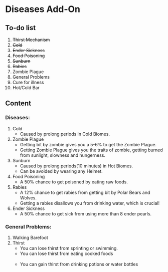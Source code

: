 # Diseases Add-On

## To-do list

1. ~~Thirst Mechanism~~
2. ~~Cold~~
3. ~~Ender Sickness~~
4. ~~Food Poisoning~~
5. ~~Sunburn~~
6. ~~Rabies~~
7. Zombie Plague
8. General Problems
9. Cure for illness
10. Hot/Cold Bar

## Content

### Diseases:
1. Cold
   - Caused by prolong periods in Cold Biomes.
2. Zombie Plague
   - Getting bit by zombie gives you a 5-6% to get the Zombie Plague.
   - Getting Zombie Plague gives you the traits of zombie, getting burned from sunlight, slowness and hungerness.
3. Sunburn
   - Caused by prolong periods(10 minutes) in Hot Biomes.
   - Can be avoided by wearing any Helmet.
4. Food Poisoning
   - A 50% chance to get poisoned by eating raw foods.
5. Rabies
   - A 12% chance to get rabies from getting bit by Polar Bears and Wolves.
   - Getting a rabies disallows you from drinking water, which is crucial!
6. Ender Sickness
   - A 50% chance to get sick from using more than 8 ender pearls.

### General Problems: 
1. Walking Barefoot<br>
2. Thirst
   - You can lose thirst from sprinting or swimming.
   - You can lose thirst from eating cooked foods<br><br>
   - You can gain thirst from drinking potions or water bottles

